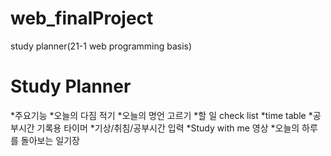 # web_finalProject
study planner(21-1 web programming basis)

# Study Planner

*주요기능
  *오늘의 다짐 적기 
  *오늘의 명언 고르기
  *할 일 check list
  *time table
  *공부시간 기록용 타이머 
  *기상/취침/공부시간 입력
  *Study with me 영상 
  *오늘의 하루를 돌아보는 일기장
  
